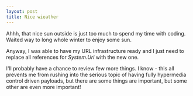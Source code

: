 ```yaml
---
layout: post
title: Nice wieather
---
```


Ahhh, that nice sun outside is just too much to spend my time with coding. Waited way to long whole winter to enjoy some sun.

Anyway, I was able to have my URL infrastructure ready and I just need to replace all references for _System.Uri_ with the new one.

I'll probably have a chance to review few more things. I know - this all prevents me from rushing into the serious topic of having fully hypermedia control driven payloads, but there are some things are important, but some other are even more important!